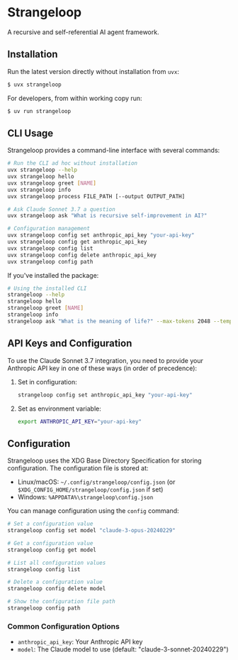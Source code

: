 # Strangeloop

A recursive and self-referential AI agent framework.

## Installation

Run the latest version directly without installation from `uvx`:

```bash
$ uvx strangeloop
```

For developers, from within working copy run:

```bash
$ uv run strangeloop
```

## CLI Usage

Strangeloop provides a command-line interface with several commands:

```bash
# Run the CLI ad hoc without installation
uvx strangeloop --help
uvx strangeloop hello
uvx strangeloop greet [NAME]
uvx strangeloop info
uvx strangeloop process FILE_PATH [--output OUTPUT_PATH]

# Ask Claude Sonnet 3.7 a question
uvx strangeloop ask "What is recursive self-improvement in AI?"

# Configuration management
uvx strangeloop config set anthropic_api_key "your-api-key"
uvx strangeloop config get anthropic_api_key
uvx strangeloop config list
uvx strangeloop config delete anthropic_api_key
uvx strangeloop config path
```

If you've installed the package:
```bash
# Using the installed CLI
strangeloop --help
strangeloop hello
strangeloop greet [NAME]
strangeloop info
strangeloop ask "What is the meaning of life?" --max-tokens 2048 --temperature 0.8
```

## API Keys and Configuration

To use the Claude Sonnet 3.7 integration, you need to provide your Anthropic API key in one of these ways (in order of precedence):

1. Set in configuration:
   ```bash
   strangeloop config set anthropic_api_key "your-api-key"
   ```

2. Set as environment variable:
   ```bash
   export ANTHROPIC_API_KEY="your-api-key"
   ```

## Configuration

Strangeloop uses the XDG Base Directory Specification for storing configuration. The configuration file is stored at:

- Linux/macOS: `~/.config/strangeloop/config.json` (or `$XDG_CONFIG_HOME/strangeloop/config.json` if set)
- Windows: `%APPDATA%\strangeloop\config.json`

You can manage configuration using the `config` command:

```bash
# Set a configuration value
strangeloop config set model "claude-3-opus-20240229"

# Get a configuration value
strangeloop config get model

# List all configuration values
strangeloop config list

# Delete a configuration value
strangeloop config delete model

# Show the configuration file path
strangeloop config path
```

### Common Configuration Options

- `anthropic_api_key`: Your Anthropic API key
- `model`: The Claude model to use (default: "claude-3-sonnet-20240229")
